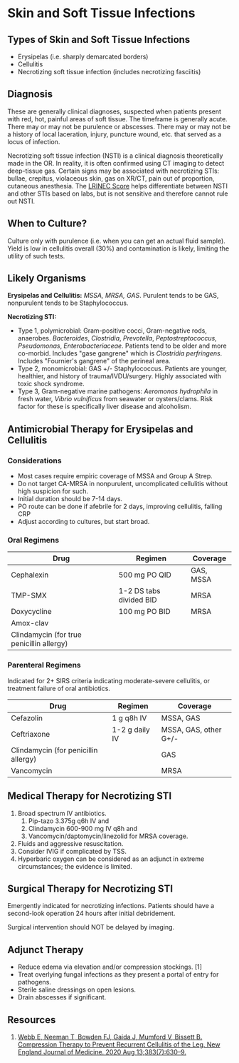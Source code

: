 # Skin and Soft Tissue Infections
## Types of Skin and Soft Tissue Infections
- Erysipelas (i.e. sharply demarcated borders)
- Cellulitis
- Necrotizing soft tissue infection (includes necrotizing fasciitis)

## Diagnosis
These are generally clinical diagnoses, suspected when patients present with red, hot, painful areas of soft tissue. The timeframe is generally acute. There may or may not be purulence or abscesses. There may or may not be a history of local laceration, injury, puncture wound, etc. that served as a locus of infection.

Necrotizing soft tissue infection (NSTI) is a clinical diagnosis theoretically made in the OR. In reality, it is often confirmed using CT imaging to detect deep-tissue gas. Certain signs may be associated with necrotizing STIs: bullae, crepitus, violaceous skin, gas on XR/CT, pain out of proportion, cutaneous anesthesia. The [LRINEC Score](https://www.mdcalc.com/lrinec-score-necrotizing-soft-tissue-infection) helps differentiate between NSTI and other STIs based on labs, but is not sensitive and therefore cannot rule out NSTI.

## When to Culture?
Culture only with purulence (i.e. when you can get an actual fluid sample). Yield is low in cellulitis overall (30%) and contamination is likely, limiting the utility of such tests.

## Likely Organisms
**Erysipelas and Cellulitis:**
*MSSA, MRSA, GAS*. Purulent tends to be GAS, nonpurulent tends to be Staphylococcus.

**Necrotizing STI:**

- Type 1, polymicrobial: Gram-positive cocci, Gram-negative rods, anaerobes. *Bacteroides*, *Clostridia*, *Prevotella*, *Peptostreptococcus*, *Pseudomonas*, *Enterobacteriaceae*. Patients tend to be older and more co-morbid. Includes "gase gangrene" which is *Clostridia perfringens*. Includes "Fournier's gangrene" of the perineal area.
- Type 2, monomicrobial: GAS +/- Staphylococcus. Patients are younger, healthier, and history of trauma/IVDU/surgery. Highly associated with toxic shock syndrome.
- Type 3, Gram-negative marine pathogens: *Aeromonas hydrophila* in fresh water, *Vibrio vulnificus* from seawater or oysters/clams. Risk factor for these is specifically liver disease and alcoholism.

## Antimicrobial Therapy for Erysipelas and Cellulitis
### Considerations

- Most cases require empiric coverage of MSSA and Group A Strep.
- Do not target CA-MRSA in nonpurulent, uncomplicated cellulitis without high suspicion for such.
- Initial duration should be 7-14 days.
- PO route can be done if afebrile for 2 days, improving cellulitis, falling CRP
- Adjust according to cultures, but start broad.

### Oral Regimens

| Drug        | Regimen                 | Coverage  |
| ----------- | ----------------------- | --------- |
| Cephalexin  | 500 mg PO QID           | GAS, MSSA |
| TMP-SMX     | 1-2 DS tabs divided BID | MRSA      |
| Doxycycline | 100 mg PO BID           | MRSA      |
| Amox-clav   |                         |           |
| Clindamycin (for true penicillin allergy)            |                         |           |

### Parenteral Regimens
Indicated for 2+ SIRS criteria indicating moderate-severe cellulitis, or treatment failure of oral antibiotics.

| Drug                                 | Regimen        | Coverage              |
| ------------------------------------ | -------------- | --------------------- |
| Cefazolin                            | 1 g q8h IV     | MSSA, GAS             |
| Ceftriaxone                          | 1-2 g daily IV | MSSA, GAS, other G+/- |
| Clindamycin (for penicillin allergy) |                | GAS                   |
| Vancomycin                           |                | MRSA                  |

## Medical Therapy for Necrotizing STI
1. Broad spectrum IV antibiotics.
    1. Pip-tazo 3.375g q6h IV and
    2. Clindamycin 600-900 mg IV q8h and
    3. Vancomycin/daptomycin/linezolid for MRSA coverage.
2. Fluids and aggressive resuscitation.
3. Consider IVIG if complicated by TSS.
4. Hyperbaric oxygen can be considered as an adjunct in extreme circumstances; the evidence is limited.

## Surgical Therapy for Necrotizing STI
Emergently indicated for necrotizing infections. Patients should have a second-look operation 24 hours after initial debridement.

Surgical intervention should NOT be delayed by imaging.

## Adjunct Therapy
- Reduce edema via elevation and/or compression stockings. [1]
- Treat overlying fungal infections as they present a portal of entry for pathogens.
- Sterile saline dressings on open lesions.
- Drain abscesses if significant.

## Resources
1. [Webb E, Neeman T, Bowden FJ, Gaida J, Mumford V, Bissett B. Compression Therapy to Prevent Recurrent Cellulitis of the Leg. New England Journal of Medicine. 2020 Aug 13;383(7):630–9.](https://www.nejm.org/doi/full/10.1056/NEJMoa1917197) 

